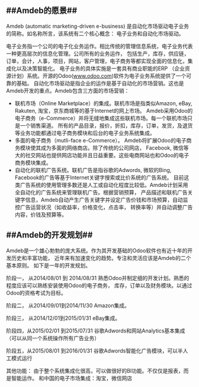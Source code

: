##Amdeb的愿景##
---------------

Amdeb (automatic marketing-driven e-business) 是自动化市场驱动电子业务的简称。如名称所言，该系统有二个核心概念：
电子业务和自动化市场驱动。 

电子业务指一个公司的电子化业务运作。相比传统的管理信息系统，电子业务代表一种更高层次的信息化管理。公司所有的业务运作， 
包括生产，库存，供应链，订单，会计，人事，项目，网站，客户管理，电子商务等都实现全面的信息化，集成化以及决策智能化。
电子业务的具体实施是一套具有商业职能的ERP （企业资源计划）系统。开源的Odoo(www.odoo.com)软件为电子业务系统提供了一个可靠的基础。
自动化市场驱动是指企业的运作是基于自动化的市场营销。这也是Amdeb开发的重点。Amdeb包含三方面的市场营销：

* 联机市场（Online Marketplace）的集成。联机市场是指类似Amazon, eBay, Rakuten, 淘宝，京东商城等的基于Internet的网上市场。
Amdeb采用Odoo的电子商务（e-Commerce）并将无缝地集成这些联机市场。每一个联机市场只是一个销售渠道。
所有的产品目录，报价，折扣，库存，订单，发货，及退货等业务功能都通过电子商务模块和后台的电子业务系统集成。
* 多面的电子商务（mutli-face e-Commerce）。 Amdeb将扩展Odoo的电子商务模块使其成为多面的网络商店。除了传统的公司网店，
Facebook, 微信等大的社交网站也提供网店功能并且日益重要。这些电商网站也和Odoo的电子商务模块集成。
* 自动化的联机广告系统。联机广告是指谷歌的Adwords, 微软的Bing, Facebook的广告等基于Internet关键字搜索或比价系统的广告系统。
目前这类广告系统的使用管理多数还是人工或自动化程度比较低。Amdeb计划采用全自动化的广告系统来管理联机广告。根据营销预算，
产品描述和联机广告关键字信息，Amdeb自动产生广告关键字并设定广告价钱和市场预算，自动监控广告运营状况（如收益率，价格变化，点击率，
转换率等）并自动调整广告内容，价钱及预算等。

##Amdeb的开发规划##
------------------

Amdeb是一个雄心勃勃的庞大系统。作为其开发基础的Odoo软件也有近十年的开发历史和丰富功能，
近年来有加速变化的趋势。专注和灵活应该是Amdeb的二个基本原则。
如下是一年的开发规划。

阶段一， 从2014/08/01 到 2014/08/31
熟悉Odoo并制定细的开发计划。熟悉的程度应该可以熟练安装使用Odoo的电子商务，
库存，订单以及财务模块。以通过Odoo的资格考试为目标。

阶段二， 从2014/09/01到2014/11/30
Amazon集成。

阶段三， 从2014/12/01到2015/01/31
eBay集成。

阶段四，从2015/02/01 到2015/07/31
谷歌Adwords和网站Analytics基本集成（可以从同一个系统操作所有广告业务）

阶段五，从2015/08/01 到2016/01/31
谷歌Adwords智能化广告模块，可以半人工模式运行

其他功能：
由于整个系统集成化很高，可以做很好的BI功能。不仅仅是报表，而是智能运作。
和中国的电子市场集成：淘宝，微信网店




